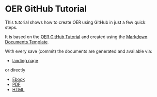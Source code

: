 # OER GitHub Tutorial

This tutorial shows how to create OER using GitHub in just a few quick steps.

It is based on the [OER GitHub Tutorial](https://github.com/TIBHannover/oer-github-tutorial) and created using the [Markdown Documents Template](https://github.com/TIBHannover/markdown-documents-template).

With every save (commit) the documents are generated and available via:

* [landing page](https://TIBHannover.github.io/oer-github-tutorial-template/)

or directly 
* [Ebook](https://TIBHannover.github.io/oer-github-tutorial-template/document.epub)
* [PDF](https://TIBHannover.github.io/oer-github-tutorial-template/document.pdf)
* [HTML](https://TIBHannover.github.io/oer-github-tutorial-template/document.html)